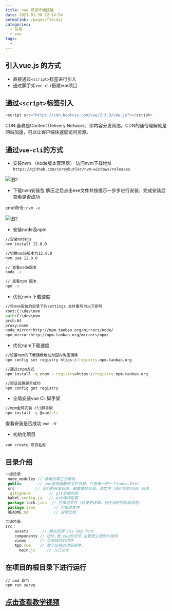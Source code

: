 ```yaml
---
title: vue 项目环境搭建
date: 2021-01-30 22:14:54
permalink: /pages/f1dcda/
categories:
  - 前端
  - vue
tags:
  - 
---
```


## 引入vue.js 的方式
- 直接通过`<script>`标签进行引入
- 通过脚手架`vue-cli`搭建vue项目

## 通过`<script>`标签引入
```js
<script src="https://cdn.bootcss.com/vue/2.3.3/vue.js"></script>
```
CDN:全称是Content Delivery Network，即内容分发网络。CDN的通俗理解就是网站加速，可以让客户端快速度访问资源。


## 通过`vue-cli`的方式

- 安装nvm （node版本管理器）
 访问nvm下载地址 ` https://github.com/coreybutler/nvm-windows/releases ` 

![图2](/img/vue/0201.jpg)

- 下载nvm安装包 解压之后点击exe文件并按提示一步步进行安装，完成安装后查看是否成功

 cmd命令: `nvm -v `

![图2](/img/vue/0202.png)


- 安装node及npm 

```cmd
//安装nodejs
nvm install 12.0.0

//切换node版本为12.0.0
nvm use 12.0.0

// 查看node版本 
node -v 

// 查看npm 版本
npm -v 

```

- 优化nvm 下载速度

``` cmd
//将nvm安装的目录下的settings 文件重写为以下即可
root:C:\dev\nvm
path:C:\dev\nvm
arch:64
proxy:none
node_mirror:http://npm.taobao.org/mirrors/node/
npm_mirror:http://npm.taobao.org/mirrors/npm/
```

- 优化npm下载速度
```cmd
//设置npm的下载镜像地址为国内淘宝镜像
npm config set registry https://registry.npm.taobao.org 

//通过cnpm方式
npm install -g cnpm --registry=https://registry.npm.taobao.org

//验证设置是否成功
npm config get registry
```


- 全局安装vue Cli 脚手架
```cmd
//npm全局安装 cli脚手架
npm install -g @vue/cli
```
查看安装是否成功 `vue -V`


- 初始化项目
```node
vue create 项目名称
```

## 目录介绍

```js
一级目录:
 node_modules // 依赖的第三方模块
 public       // vue服务器静态文件目录，只有唯一的一个index.html
 src         // 我们的开发目录，最重要的目录，源文件（我们写的代码）目录
 .gitignore        // git忽略列表
 babel.config.js   // es6编译配置
 package-lock.json  // 包描述文件（记录更详细，记住当时的版本信息）
 package.json        // 包描述文件
 README.md           // 说明文档

二级目录:
src：
    assets      // 静态资源 css img font
    components // 组件,是.vue的文件,主要是公用的小组件
    views      // 页面级别的组件
    App.vue    // 整个应用的顶级组件.
      main.js     // 入口文件
```


## 在项目的根目录下进行运行
```
// cmd 命令
npm run serve
```

 ## <a href="http://file.gotang.cn/video/vue02.mp4" target="_blank">点击查看教学视频</a>
